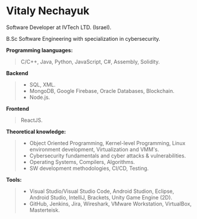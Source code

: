 # Vitaly Nechayuk

Software Developer at IVTech LTD. (Israel).

B.Sc Software Engineering with specialization in cybersecurity.

**Programming laanguages:**
> C/C++, Java, Python, JavaScript, C#, Assembly, Solidity.
>

**Backend**
> - SQL, XML.
> - MongoDB, Google Firebase, Oracle Databases, Blockchain.
> - Node.js.
> 

**Frontend**
> ReactJS.
> 

**Theoretical knowledge:**
> - Object Oriented Programming, Kernel-level Programming, Linux environment development, Virtualization and VMM's.
> - Cybersecurity fundamentals and cyber attacks & vulnerabilities.
> - Operating Systems, Compilers, Algorithms.
> - SW development methodologies, CI/CD, Testing.
> 

**Tools:**
> - Visual Studio/Visual Studio Code, Android Studion, Eclipse, Android Studio, IntelliJ, Brackets, Unity Game Engine (2D). 
> - GitHub, Jenkins, Jira, Wireshark, VMware Workstation, VirtualBox, Masterteisk.
> 
